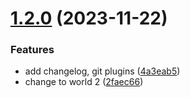 # [1.2.0](https://github.com/phucnguyen035/semantic-release/compare/v1.1.0...v1.2.0) (2023-11-22)


### Features

* add changelog, git plugins ([4a3eab5](https://github.com/phucnguyen035/semantic-release/commit/4a3eab5bbc7e9cb08b615cd90e3aa733a887c644))
* change to world 2 ([2faec66](https://github.com/phucnguyen035/semantic-release/commit/2faec660fc30557b2951bdd534d8bc494d8a9521))
